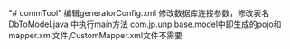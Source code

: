 "# commTool" 
编辑generatorConfig.xml 修改数据库连接参数，修改表名
DbToModel.java 中执行main方法
com.jp.unp.base.model中即生成的pojo和mapper.xml文件,CustomMapper.xml文件不需要
